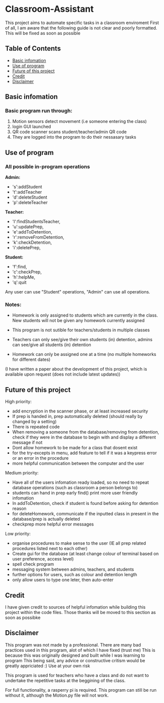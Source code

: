 # Classroom-Assistant
This project aims to automate specific tasks in a classroom enviroment
First of all, I am aware that the following guide is not clear and poorly formatted. This will be fixed as soon as possible

## Table of Contents

* [Basic infomation](#Basic-info)
* [Use of program](#Use-of-program)
* [Future of this project](#Future)
* [Credit](#Credit)
* [Disclaimer](#Disclaimer)

## Basic infomation
### Basic program run through:
1. Motion sensors detect movement (i.e someone entering the class)
2. login GUI launched
3. QR code scanner scans student/teacher/admin QR code
4. They are logged into the program to do their nessasary tasks

## Use of program
### All possible in-program operations
**Admin:**
- 's':addStudent	
- 't':addTeacher	
- 'd':deleteStudent 
- 'p':deleteTeacher

**Teacher:**
- 'l':findStudentsTeacher, 
- 'u':updatePrep, 
- 'e':addToDetention, 
- 'r':removeFromDetention, 
- 'k':checkDetention, 
- 'i':deletePrep,

**Student:**
- 'f':find,
- 'c':checkPrep,
- 'h':helpMe, 
- 'q':quit

Any user can use "Student" operations, "Admin" can use all operations.

### Notes:
- Homework is only assigned to students which are currently in the class. New students will not be given any homework currently assigned

- This program is not sutible for teachers/students in multiple classes

- Teachers can only see/give their own students (in) detention, admins can see/give all students (in) detention

- Homework can only be assigned one at a time (no multiple homeworks for different dates)

(I have written a paper about the development of this project, which is available upon request (does not include latest updates))



## Future of this project

High priority:
- add encryption in the scanner phase, or at least increased security
- If prep is handed in, prep automatically deleted (should really by changed by a setting)
- There is repeated code
- When removing a someone from the database/removing from detention, check if they were in the database to begin with and display a different message if not
- Dont allow homework to be made for a class that dosent exist
- for the try-excepts in menu, add feature to tell if it was a keypress error or an error in the procedure
- more helpful communication between the computer and the user

Medium priority:
- Have all of the users infomation ready loaded, so no need to repeat database operations (such as classroom a person belongs to)
- students can hand in prep early
find() print more user friendly infomation
- In addToDetention, check if student is found before asking for detention reason
- for deleteHomework, communicate if the inputted class in present in the database/prep is actually deleted
- checkprep more helpful error messages

Low priority:
- organise procedures to make sense to the user (IE all prep related procedures listed next to each other)
- Create gui for the database (at least change colour of terminal based on user preference, access level)
- spell check program
- messaging system between admins, teachers, and students
- further options for users, such as colour and detention length
- only allow users to type one leter, then auto-enter


## Credit
I have given credit to sources of helpful infomation while building this project within the code files. Those thanks will be moved to this section as soon as possibke


## Disclaimer
This program was not made by a professional. 
There are many bad practices used in this program, alot of which I have fixed (trust me)
This is because this was originally designed and built while I was learning to program
This being said, any advice or constructive critism would be greatly appriciated :)
Use at your own risk



This program is used for teachers who have a class and do not want to undertake the repetitive tasks at the beggining of the class.

For full functionality, a rasperry pi is required. This program can still be run without it, although the Motion.py file will not work.



